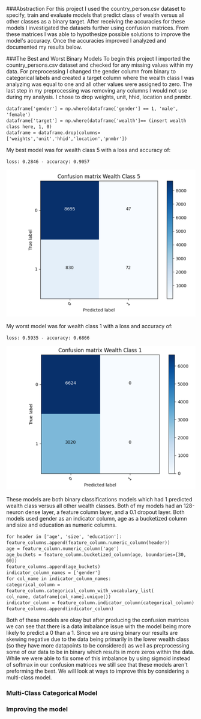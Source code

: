 ###Abstraction
For this project I used the country_person.csv dataset to specify, train and evaluate models  that predict class of wealth versus all other classes as a binary target. 
After receiving the accuracies for these models I investigated the datasets further using confusion matrices. From these matrices I was able to hypothesize possible solutions to improve the model's accuracy. 
Once the accuracies improved I analyzed and documented my results below. 

###The Best and Worst Binary Models
To begin this project I imported the country_persons.csv dataset and checked for any missing values within my data.
For preprocessing I changed the gender column from binary to categorical labels and created a target column where the wealth class I was analyzing was equal to one and all other values were assigned to zero.
The last step in my preprocessing was removing any columns I would not use during my analysis. I chose to drop weights, unit, hhid, location and pnmbr. 

    dataframe['gender'] = np.where(dataframe['gender'] == 1, 'male', 'female') 
    dataframe['target'] = np.where(dataframe['wealth']== (insert wealth class here, 1, 0)
    dataframe = dataframe.drop(columns=['weights','unit','hhid','location','pnmbr'])
My best model was for wealth class 5 with a loss and accuracy of: 

    loss: 0.2846 - accuracy: 0.9057
![image](../images/binwealth5.PNG)

My worst model was for wealth class 1 with a loss and accuracy of: 

    loss: 0.5935 - accuracy: 0.6866
![image](../images/binwealth1.PNG)

These models are both binary classifications models which had 1 predicted wealth class versus all other wealth classes. 
Both of my models had an 128-neuron dense layer, a feature column layer, and a 0.1 dropout layer. 
Both models used gender as an indicator column, age as a bucketized column and size and education as numeric columns. 

    for header in ['age', 'size', 'education']:
    feature_columns.append(feature_column.numeric_column(header))
    age = feature_column.numeric_column('age')
    age_buckets = feature_column.bucketized_column(age, boundaries=[30, 60])
    feature_columns.append(age_buckets)
    indicator_column_names = ['gender']
    for col_name in indicator_column_names:
    categorical_column = feature_column.categorical_column_with_vocabulary_list(
    col_name, dataframe[col_name].unique())
    indicator_column = feature_column.indicator_column(categorical_column)
    feature_columns.append(indicator_column)

Both of these models are okay but after producing the confusion matrices we can see that there is a data imbalance issue with the model being more likely to predict a 0 than a 1. 
Since we are using binary our results are skewing negative due to the data being primarily in the lower wealth class (so they have more datapoints to be considered) as well as preprocessing some of our data to be in binary which results in more zeros within the data.
While we were able to fix some of this imbalance by using sigmoid instead of softmax in our confusion matrices we still see that these models aren't preforming the best. 
We will look at ways to improve this by considering a multi-class model. 

### Multi-Class Categorical Model 


### Improving the model 